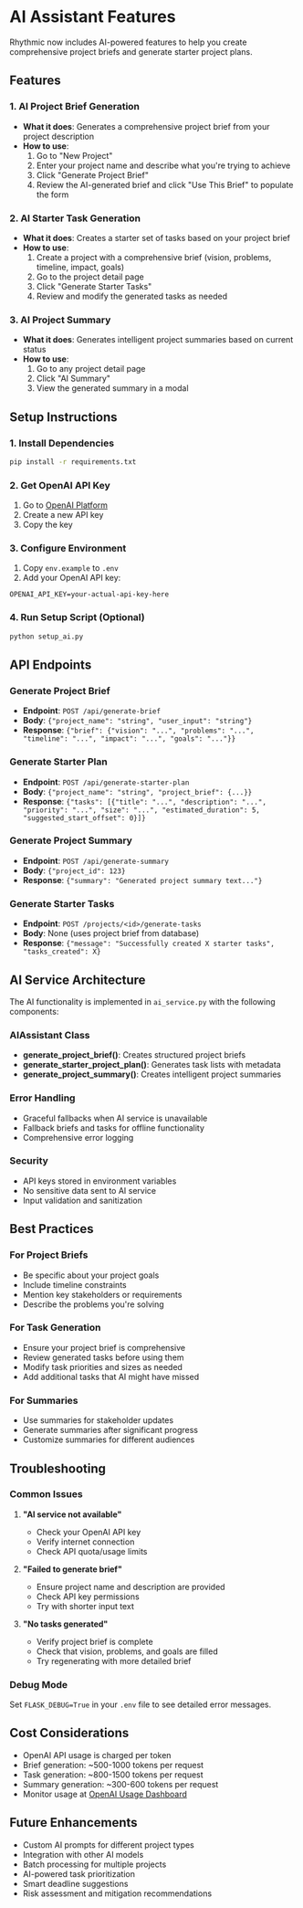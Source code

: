 # AI Assistant Features

Rhythmic now includes AI-powered features to help you create comprehensive project briefs and generate starter project plans.

## Features

### 1. AI Project Brief Generation
- **What it does**: Generates a comprehensive project brief from your project description
- **How to use**: 
  1. Go to "New Project"
  2. Enter your project name and describe what you're trying to achieve
  3. Click "Generate Project Brief"
  4. Review the AI-generated brief and click "Use This Brief" to populate the form

### 2. AI Starter Task Generation
- **What it does**: Creates a starter set of tasks based on your project brief
- **How to use**:
  1. Create a project with a comprehensive brief (vision, problems, timeline, impact, goals)
  2. Go to the project detail page
  3. Click "Generate Starter Tasks"
  4. Review and modify the generated tasks as needed

### 3. AI Project Summary
- **What it does**: Generates intelligent project summaries based on current status
- **How to use**:
  1. Go to any project detail page
  2. Click "AI Summary"
  3. View the generated summary in a modal

## Setup Instructions

### 1. Install Dependencies
```bash
pip install -r requirements.txt
```

### 2. Get OpenAI API Key
1. Go to [OpenAI Platform](https://platform.openai.com/api-keys)
2. Create a new API key
3. Copy the key

### 3. Configure Environment
1. Copy `env.example` to `.env`
2. Add your OpenAI API key:
```
OPENAI_API_KEY=your-actual-api-key-here
```

### 4. Run Setup Script (Optional)
```bash
python setup_ai.py
```

## API Endpoints

### Generate Project Brief
- **Endpoint**: `POST /api/generate-brief`
- **Body**: `{"project_name": "string", "user_input": "string"}`
- **Response**: `{"brief": {"vision": "...", "problems": "...", "timeline": "...", "impact": "...", "goals": "..."}}`

### Generate Starter Plan
- **Endpoint**: `POST /api/generate-starter-plan`
- **Body**: `{"project_name": "string", "project_brief": {...}}`
- **Response**: `{"tasks": [{"title": "...", "description": "...", "priority": "...", "size": "...", "estimated_duration": 5, "suggested_start_offset": 0}]}`

### Generate Project Summary
- **Endpoint**: `POST /api/generate-summary`
- **Body**: `{"project_id": 123}`
- **Response**: `{"summary": "Generated project summary text..."}`

### Generate Starter Tasks
- **Endpoint**: `POST /projects/<id>/generate-tasks`
- **Body**: None (uses project brief from database)
- **Response**: `{"message": "Successfully created X starter tasks", "tasks_created": X}`

## AI Service Architecture

The AI functionality is implemented in `ai_service.py` with the following components:

### AIAssistant Class
- **generate_project_brief()**: Creates structured project briefs
- **generate_starter_project_plan()**: Generates task lists with metadata
- **generate_project_summary()**: Creates intelligent project summaries

### Error Handling
- Graceful fallbacks when AI service is unavailable
- Fallback briefs and tasks for offline functionality
- Comprehensive error logging

### Security
- API keys stored in environment variables
- No sensitive data sent to AI service
- Input validation and sanitization

## Best Practices

### For Project Briefs
- Be specific about your project goals
- Include timeline constraints
- Mention key stakeholders or requirements
- Describe the problems you're solving

### For Task Generation
- Ensure your project brief is comprehensive
- Review generated tasks before using them
- Modify task priorities and sizes as needed
- Add additional tasks that AI might have missed

### For Summaries
- Use summaries for stakeholder updates
- Generate summaries after significant progress
- Customize summaries for different audiences

## Troubleshooting

### Common Issues

1. **"AI service not available"**
   - Check your OpenAI API key
   - Verify internet connection
   - Check API quota/usage limits

2. **"Failed to generate brief"**
   - Ensure project name and description are provided
   - Check API key permissions
   - Try with shorter input text

3. **"No tasks generated"**
   - Verify project brief is complete
   - Check that vision, problems, and goals are filled
   - Try regenerating with more detailed brief

### Debug Mode
Set `FLASK_DEBUG=True` in your `.env` file to see detailed error messages.

## Cost Considerations

- OpenAI API usage is charged per token
- Brief generation: ~500-1000 tokens per request
- Task generation: ~800-1500 tokens per request
- Summary generation: ~300-600 tokens per request
- Monitor usage at [OpenAI Usage Dashboard](https://platform.openai.com/usage)

## Future Enhancements

- Custom AI prompts for different project types
- Integration with other AI models
- Batch processing for multiple projects
- AI-powered task prioritization
- Smart deadline suggestions
- Risk assessment and mitigation recommendations

